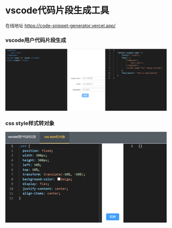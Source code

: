 # vscode代码片段生成工具

在线地址 <https://code-snippet-generator.vercel.app/>

### vscode用户代码片段生成

![](./docs/1.png)

### css style样式转对象

![](./docs/css2obj.png)
